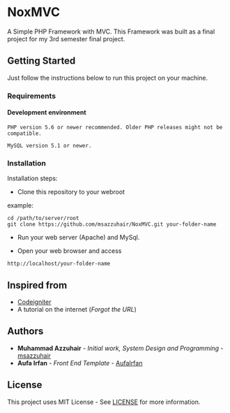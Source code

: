 # NoxMVC

A Simple PHP Framework with MVC. This Framework was built as a final project for my 3rd semester final project.

## Getting Started

Just follow the instructions below to run this project on your machine.

### Requirements

#### Development environment

```
PHP version 5.6 or newer recommended. Older PHP releases might not be compatible.

MySQL version 5.1 or newer.
```

### Installation

Installation steps:

* Clone this repository to your webroot

example: 
```
cd /path/to/server/root
git clone https://github.com/msazzuhair/NoxMVC.git your-folder-name
```

* Run your web server (Apache) and MySql.

* Open your web browser and access
```
http://localhost/your-folder-name
```

## Inspired from

* [Codeigniter](https://github.com/bcit-ci/codeigniter)
* A tutorial on the internet (*Forgot the URL*)

## Authors

* **Muhammad Azzuhair** - *Initial work, System Design and Programming* - [msazzuhair](https://github.com/msazzuhair)
* **Aufa Irfan** - *Front End Template* - [AufaIrfan](https://github.com/AufaIrfan)

## License

This project uses MIT License - See [LICENSE](LICENSE) for more information.